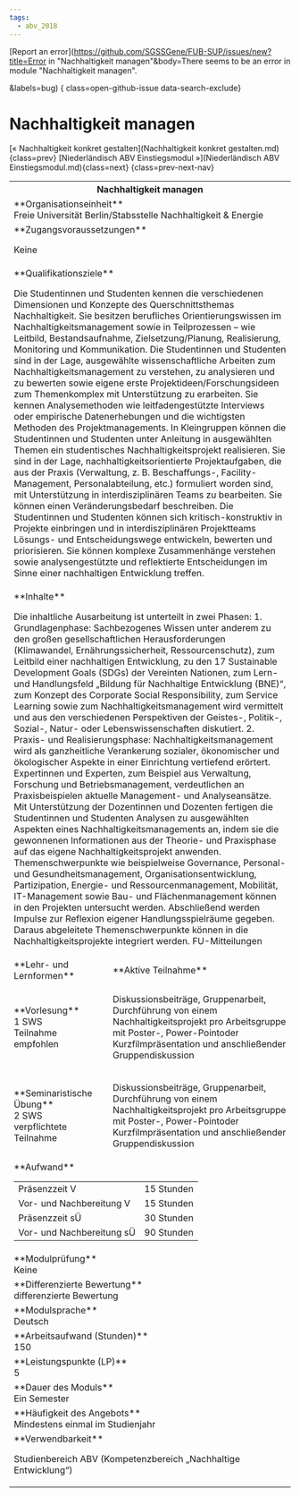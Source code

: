 ```yaml
---
tags:
  - abv_2018
---
```

[Report an error](https://github.com/SGSSGene/FUB-SUP/issues/new?title=Error in "Nachhaltigkeit managen"&body=There seems to be an error in module "Nachhaltigkeit managen".

<Describe here a slightly more detailed description of what is wrong>&labels=bug)
{ class=open-github-issue data-search-exclude}

# Nachhaltigkeit managen

[« Nachhaltigkeit konkret gestalten](Nachhaltigkeit konkret gestalten.md){class=prev}
[Niederländisch ABV Einstiegsmodul »](Niederländisch ABV Einstiegsmodul.md){class=next}
{class=prev-next-nav}

<table markdown id="moduledesc">
<tr markdown class="moduledesc_head"><th colspan="2">Nachhaltigkeit managen </th></tr>
<tr markdown><td colspan="2">**Organisationseinheit**   <br>Freie Universität Berlin/Stabsstelle Nachhaltigkeit & Energie</td></tr>


<tr markdown><td colspan="2">**Zugangsvoraussetzungen** <br>

Keine


</td></tr>
<tr markdown><td colspan="2">**Qualifikationsziele**    <br>

Die Studentinnen und Studenten kennen die verschiedenen Dimensionen und
Konzepte des Querschnittsthemas Nachhaltigkeit. Sie besitzen berufliches
Orientierungswissen im Nachhaltigkeitsmanagement sowie in Teilprozessen – wie Leitbild, Bestandsaufnahme, Zielsetzung/Planung, Realisierung,
  Monitoring und Kommunikation. Die Studentinnen und Studenten sind in der
  Lage, ausgewählte wissenschaftliche Arbeiten zum Nachhaltigkeitsmanagement
  zu verstehen, zu analysieren und zu bewerten sowie eigene erste
  Projektideen/Forschungsideen zum Themenkomplex mit Unterstützung zu
  erarbeiten. Sie kennen Analysemethoden wie leitfadengestützte Interviews
  oder empirische Datenerhebungen und die wichtigsten Methoden des
  Projektmanagements. In Kleingruppen können die Studentinnen und Studenten
  unter Anleitung in ausgewählten Themen ein studentisches
  Nachhaltigkeitsprojekt realisieren. Sie sind in der Lage,
  nachhaltigkeitsorientierte Projektaufgaben, die aus der Praxis
  (Verwaltung, z. B. Beschaffungs-, Facility-Management, Personalabteilung,
  etc.) formuliert worden sind, mit Unterstützung in interdisziplinären
  Teams zu bearbeiten. Sie können einen Veränderungsbedarf beschreiben. Die
  Studentinnen und Studenten können sich kritisch-konstruktiv in Projekte
  einbringen und in interdisziplinären Projektteams Lösungs- und
  Entscheidungswege entwickeln, bewerten und priorisieren. Sie können
  komplexe Zusammenhänge verstehen sowie analysengestützte und reflektierte
  Entscheidungen im Sinne einer nachhaltigen Entwicklung treffen.


</td></tr>
<tr markdown><td colspan="2">**Inhalte**                <br>

Die inhaltliche Ausarbeitung ist unterteilt in zwei Phasen: 1.
Grundlagenphase: Sachbezogenes Wissen unter anderem zu den großen
gesellschaftlichen Herausforderungen (Klimawandel, Ernährungssicherheit,
Ressourcenschutz), zum Leitbild einer nachhaltigen Entwicklung, zu den 17
Sustainable Development Goals (SDGs) der Vereinten Nationen, zum Lern- und
Handlungsfeld „Bildung für Nachhaltige Entwicklung (BNE)“, zum Konzept des
Corporate Social Responsibility, zum Service Learning sowie zum
Nachhaltigkeitsmanagement wird vermittelt und aus den verschiedenen
Perspektiven der Geistes-, Politik-, Sozial-, Natur- oder
Lebenswissenschaften diskutiert. 2. Praxis- und Realisierungsphase:
Nachhaltigkeitsmanagement wird als ganzheitliche Verankerung sozialer,
ökonomischer und ökologischer Aspekte in einer Einrichtung vertiefend
erörtert. Expertinnen und Experten, zum Beispiel aus Verwaltung, Forschung
und Betriebsmanagement, verdeutlichen an Praxisbeispielen aktuelle
Management- und Analyseansätze. Mit Unterstützung der Dozentinnen und
Dozenten fertigen die Studentinnen und Studenten Analysen zu ausgewählten
Aspekten eines Nachhaltigkeitsmanagements an, indem sie die gewonnenen
Informationen aus der Theorie- und Praxisphase auf das eigene
Nachhaltigkeitsprojekt anwenden. Themenschwerpunkte wie beispielweise
Governance, Personal- und Gesundheitsmanagement, Organisationsentwicklung,
Partizipation, Energie- und Ressourcenmanagement, Mobilität, IT-Management
sowie Bau- und Flächenmanagement können in den Projekten untersucht werden.
Abschließend werden Impulse zur Reflexion eigener Handlungsspielräume
gegeben. Daraus abgeleitete Themenschwerpunkte können in die
Nachhaltigkeitsprojekte integriert werden. FU-Mitteilungen


</td></tr>

<tr markdown><td>**Lehr- und Lernformen**</td><td>**Aktive Teilnahme**</td></tr>
<tr markdown><td> **Vorlesung** <br>1 SWS <br> Teilnahme empfohlen</td><td>

Diskussionsbeiträge, Gruppenarbeit, Durchführung von einem Nachhaltigkeitsprojekt pro Arbeitsgruppe mit Poster-, Power-Pointoder Kurzfilmpräsentation und anschließender Gruppendiskussion
</td></tr>
<tr markdown><td> **Seminaristische Übung** <br>2 SWS <br> verpflichtete Teilnahme</td><td>

Diskussionsbeiträge, Gruppenarbeit, Durchführung von einem Nachhaltigkeitsprojekt pro Arbeitsgruppe mit Poster-, Power-Pointoder Kurzfilmpräsentation und anschließender Gruppendiskussion
</td></tr>
<tr markdown><td colspan="2">**Aufwand**                <br>
<table class="aufwand_table">
<tr><td>Präsenzzeit V</td><td>15 Stunden</td></tr>
<tr><td>Vor- und Nachbereitung V</td><td>15 Stunden</td></tr>
<tr><td>Präsenzzeit sÜ</td><td>30 Stunden</td></tr>
<tr><td>Vor- und Nachbereitung sÜ</td><td>90 Stunden</td></tr>
</table>

</td></tr>
<tr markdown><td colspan="2">**Modulprüfung**             <br>Keine


</td></tr>
<tr markdown><td colspan="2">**Differenzierte Bewertung** <br>differenzierte Bewertung

</td></tr>
<tr markdown><td colspan="2">**Modulsprache**             <br>Deutsch</td></tr>
<tr markdown><td colspan="2">**Arbeitsaufwand (Stunden)** <br>150</td></tr>
<tr markdown><td colspan="2">**Leistungspunkte (LP)**     <br>5</td></tr>
<tr markdown><td colspan="2">**Dauer des Moduls**         <br>Ein Semester</td></tr>
<tr markdown><td colspan="2">**Häufigkeit des Angebots**  <br>Mindestens einmal im Studienjahr</td></tr>
<tr markdown><td colspan="2">**Verwendbarkeit**           <br>

Studienbereich ABV (Kompetenzbereich „Nachhaltige Entwicklung“)


</td></tr>

</table>
